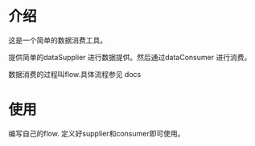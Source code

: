 # 介绍
这是一个简单的数据消费工具。

提供简单的dataSupplier 进行数据提供。然后通过dataConsumer 进行消费。

数据消费的过程叫flow.具体流程参见 docs

# 使用
编写自己的flow. 定义好supplier和consumer即可使用。